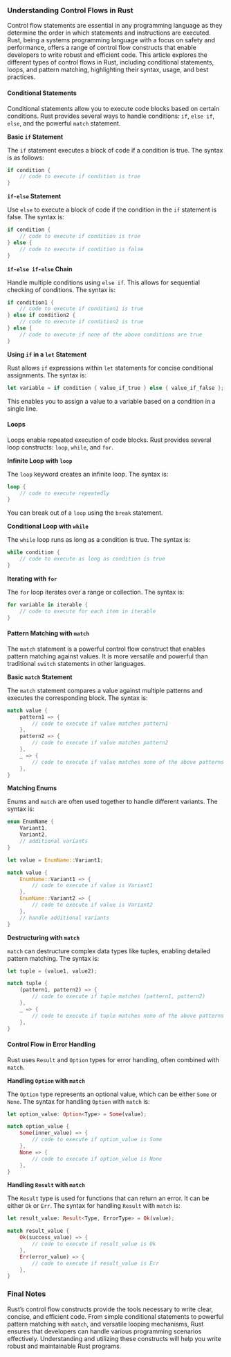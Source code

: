 ### Understanding Control Flows in Rust

Control flow statements are essential in any programming language as they determine the order in which statements and instructions are executed. Rust, being a systems programming language with a focus on safety and performance, offers a range of control flow constructs that enable developers to write robust and efficient code. This article explores the different types of control flows in Rust, including conditional statements, loops, and pattern matching, highlighting their syntax, usage, and best practices.

#### Conditional Statements

Conditional statements allow you to execute code blocks based on certain conditions. Rust provides several ways to handle conditions: `if`, `else if`, `else`, and the powerful `match` statement.

**Basic `if` Statement**

The `if` statement executes a block of code if a condition is true. The syntax is as follows:

```rust
if condition {
    // code to execute if condition is true
}
```

**`if-else` Statement**

Use `else` to execute a block of code if the condition in the `if` statement is false. The syntax is:

```rust
if condition {
    // code to execute if condition is true
} else {
    // code to execute if condition is false
}
```

**`if-else if-else` Chain**

Handle multiple conditions using `else if`. This allows for sequential checking of conditions. The syntax is:

```rust
if condition1 {
    // code to execute if condition1 is true
} else if condition2 {
    // code to execute if condition2 is true
} else {
    // code to execute if none of the above conditions are true
}
```

**Using `if` in a `let` Statement**

Rust allows `if` expressions within `let` statements for concise conditional assignments. The syntax is:

```rust
let variable = if condition { value_if_true } else { value_if_false };
```

This enables you to assign a value to a variable based on a condition in a single line.

#### Loops

Loops enable repeated execution of code blocks. Rust provides several loop constructs: `loop`, `while`, and `for`.

**Infinite Loop with `loop`**

The `loop` keyword creates an infinite loop. The syntax is:

```rust
loop {
    // code to execute repeatedly
}
```

You can break out of a `loop` using the `break` statement.

**Conditional Loop with `while`**

The `while` loop runs as long as a condition is true. The syntax is:

```rust
while condition {
    // code to execute as long as condition is true
}
```

**Iterating with `for`**

The `for` loop iterates over a range or collection. The syntax is:

```rust
for variable in iterable {
    // code to execute for each item in iterable
}
```

#### Pattern Matching with `match`

The `match` statement is a powerful control flow construct that enables pattern matching against values. It is more versatile and powerful than traditional `switch` statements in other languages.

**Basic `match` Statement**

The `match` statement compares a value against multiple patterns and executes the corresponding block. The syntax is:

```rust
match value {
    pattern1 => {
        // code to execute if value matches pattern1
    },
    pattern2 => {
        // code to execute if value matches pattern2
    },
    _ => {
        // code to execute if value matches none of the above patterns
    },
}
```

**Matching Enums**

Enums and `match` are often used together to handle different variants. The syntax is:

```rust
enum EnumName {
    Variant1,
    Variant2,
    // additional variants
}

let value = EnumName::Variant1;

match value {
    EnumName::Variant1 => {
        // code to execute if value is Variant1
    },
    EnumName::Variant2 => {
        // code to execute if value is Variant2
    },
    // handle additional variants
}
```

**Destructuring with `match`**

`match` can destructure complex data types like tuples, enabling detailed pattern matching. The syntax is:

```rust
let tuple = (value1, value2);

match tuple {
    (pattern1, pattern2) => {
        // code to execute if tuple matches (pattern1, pattern2)
    },
    _ => {
        // code to execute if tuple matches none of the above patterns
    },
}
```

#### Control Flow in Error Handling

Rust uses `Result` and `Option` types for error handling, often combined with `match`.

**Handling `Option` with `match`**

The `Option` type represents an optional value, which can be either `Some` or `None`. The syntax for handling `Option` with `match` is:

```rust
let option_value: Option<Type> = Some(value);

match option_value {
    Some(inner_value) => {
        // code to execute if option_value is Some
    },
    None => {
        // code to execute if option_value is None
    },
}
```

**Handling `Result` with `match`**

The `Result` type is used for functions that can return an error. It can be either `Ok` or `Err`. The syntax for handling `Result` with `match` is:

```rust
let result_value: Result<Type, ErrorType> = Ok(value);

match result_value {
    Ok(success_value) => {
        // code to execute if result_value is Ok
    },
    Err(error_value) => {
        // code to execute if result_value is Err
    },
}
```

### Final Notes

Rust’s control flow constructs provide the tools necessary to write clear, concise, and efficient code. From simple conditional statements to powerful pattern matching with `match`, and versatile looping mechanisms, Rust ensures that developers can handle various programming scenarios effectively. Understanding and utilizing these constructs will help you write robust and maintainable Rust programs.